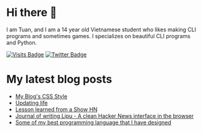 # Hi there 👋

<!--
**HoangTuan110/HoangTuan110** is a ✨ _special_ ✨ repository because its `README.md` (this file) appears on your GitHub profile.

Here are some ideas to get you started:

- 🔭 I’m currently working on ...
- 🌱 I’m currently learning ...
- 👯 I’m looking to collaborate on ...
- 🤔 I’m looking for help with ...
- 💬 Ask me about ...
- 📫 How to reach me: ...
- 😄 Pronouns: ...
- ⚡ Fun fact: ...
-->

I am Tuan, and I am a 14 year old Vietnamese student who likes making CLI programs and sometimes games.
I specializes on beautiful CLI programs and Python.

[![Visits Badge](https://badges.pufler.dev/visits/HoangTuan110/HoangTuan110)](https://tsk.bearblog.dev)
[![Twitter Badge](https://img.shields.io/badge/Twitter-Profile-informational?style=flat&logo=twitter&logoColor=white&color=1CA2F1)](https://twitter.com/DangHoangTuan20)

# My latest blog posts
<!-- BLOG-POST-LIST:START -->
- [My Blog&#39;s CSS Style](http://tsk.bearblog.dev/blog-css-style/)
- [Updating life](http://tsk.bearblog.dev/updating-life-1/)
- [Lesson learned from a Show HN](http://tsk.bearblog.dev/lesson-learned-from-a-show-hn/)
- [Journal of writing Lipu - A clean Hacker News interface in the browser](http://tsk.bearblog.dev/journal-lipu/)
- [Some of my best programming language that I have designed](http://tsk.bearblog.dev/prog-lang-design-best/)
<!-- BLOG-POST-LIST:END -->
